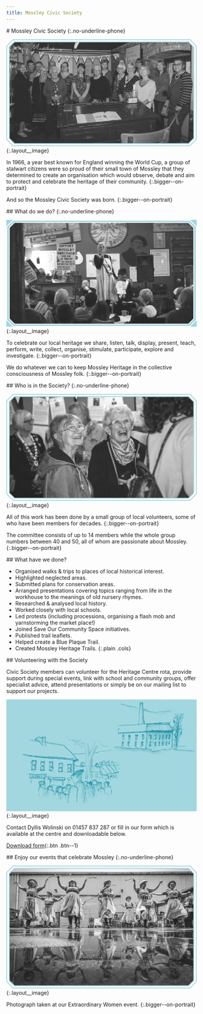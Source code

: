 ```yaml
---
title: Mossley Civic Society
---
```


<section class="section">
<div class="layout--image-right" markdown="1">
# Mossley Civic Society
{:.no-underline-phone}

![A photo of Mossley Civic Society](/images/civic-society/MH_CivicSociety_1_Intro@2x.jpg)
{:.layout__image}

In 1966, a year best known for England winning the World Cup, a group of stalwart citizens were so proud of their small town of Mossley that they determined to create an organisation which would observe, debate and aim to protect and celebrate the heritage of their community.
{:.bigger--on-portrait}

And so the Mossley Civic Society was born.
{:.bigger--on-portrait}
</div>
</section>

<div class="filled">
<section class="section">
<div class="layout--image-left" markdown="1">
## What do we do?
{:.no-underline-phone}

![A photo of a talk at the centre](/images/civic-society/MH_CivicSociety_2_Whatdowedo@2x.jpg)
{:.layout__image}

To celebrate our local heritage we share, listen, talk, display, present, teach, perform, write, collect, organise, stimulate, participate, explore and investigate.
{:.bigger--on-portrait}

We do whatever we can to keep Mossley Heritage in the collective consciousness of Mossley folk.
{:.bigger--on-portrait}
</div>
</section>
</div>

<section class="section">
<div class="layout--image-right" markdown="1">
## Who is in the Society?
{:.no-underline-phone}

![A photo of some of the Civic Society members](/images/civic-society/MH_CivicSociety_3_Who@2x.jpg)
{:.layout__image}

All of this work has been done by a small group of local volunteers, some of who have been members for decades.
{:.bigger--on-portrait}

The committee consists of up to 14 members while the whole group numbers between 40 and 50, all of whom are passionate about Mossley.
{:.bigger--on-portrait}
</div>
</section>

<div class="filled">
<section class="section">
<div class="lozenge" markdown="1">
## What have we done?

- Organised walks & trips to places of local historical interest.
- Highlighted neglected areas.
- Submitted plans for conservation areas.
- Arranged presentations covering topics ranging from life in the workhouse to the meanings of old nursery rhymes.
- Researched & analysed local history.
- Worked closely with local schools.
- Led protests (including processions, organising a flash mob and yarnstorming the market place!)
- Joined Save Our Community Space initiatives.
- Published trail leaflets.
- Helped create a Blue Plaque Trail.
- Created Mossley Heritage Trails.
{:.plain .cols}
</div>
</section>
</div>



<section class="section">
<div class="layout--image-left" markdown="1">
## Volunteering with the Society

Civic Society members can volunteer for the Heritage Centre rota, provide support during special events, link with school and community groups, offer specialist advice, attend presentations or simply be on our mailing list to support our projects.

![Some illustrations of the area](/images/civic-society/MH_CivicSociety_4_Volunteer@2x.png)
{:.layout__image}

Contact Dyllis Wolinski on 01457 837 287 or fill in our form which is available at the centre and downloadable below.

[Download form](/){:.btn .btn--1}
</div>
</section>

<div class="filled">
<section class="section">
<div class="layout--image-right" markdown="1">
## Enjoy our events that celebrate Mossley
{:.no-underline-phone}

![A photograph taken at our Extraordinary Women event](/images/civic-society/MH_CivicSociety_5_Enjoy@2x.jpg)
{:.layout__image}

Photograph taken at our Extraordinary Women event.
{:.bigger--on-portrait}
</div>
</section>
</div>
